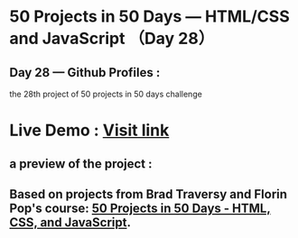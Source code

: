 # 50 Projects in 50 Days — HTML/CSS and JavaScript （Day 28）

## Day 28 — Github Profiles :

the 28th project of 50 projects in 50 days challenge

# Live Demo : <a href="https://abdellahak.github.io/50projects50days-Day28/">Visit link</a>

## a preview of the project :



## Based on projects from Brad Traversy and Florin Pop's course: <a href="https://50projects50days.com">50 Projects in 50 Days - HTML, CSS, and JavaScript</a>.
